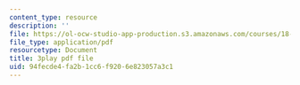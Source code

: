 ```yaml
---
content_type: resource
description: ''
file: https://ol-ocw-studio-app-production.s3.amazonaws.com/courses/18-02-multivariable-calculus-fall-2007/94fecde4fa2b1cc6f9206e823057a3c1_UZb9hZIAvL4.pdf
file_type: application/pdf
resourcetype: Document
title: 3play pdf file
uid: 94fecde4-fa2b-1cc6-f920-6e823057a3c1
---
```

